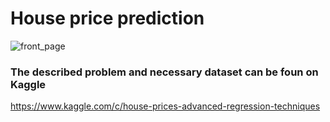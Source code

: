 # House price prediction 

![front_page](https://user-images.githubusercontent.com/48793582/54864914-297f8b80-4d5e-11e9-953d-b8cfd9747846.png)


### The described problem and necessary dataset can be foun on Kaggle
https://www.kaggle.com/c/house-prices-advanced-regression-techniques

